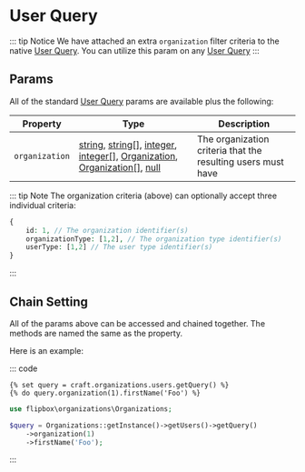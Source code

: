 # User Query

::: tip Notice
We have attached an extra `organization` filter criteria to the native [User Query].  You can utilize this param on any [User Query]
:::

## Params

All of the standard [User Query] params are available plus the following:

| Property              | Type                                  | Description
| --------------------- | ------------------------------------- | ---------------------------------------------------------------------------------
| `organization`        | [string], [string\[\]], [integer], [integer\[\]], [Organization], [Organization\[\]], [null] | The organization criteria that the resulting users must have

::: tip Note
The organization criteria (above) can optionally accept three individual criteria:
```php
{
    id: 1, // The organization identifier(s)
    organizationType: [1,2], // The organization type identifier(s)
    userType: [1,2] // The user type identifier(s)
}
```
:::


## Chain Setting

All of the params above can be accessed and chained together.  The methods are named the same as the property.

Here is an example:

::: code

```twig
{% set query = craft.organizations.users.getQuery() %}
{% do query.organization(1).firstName('Foo') %}
```

```php
use flipbox\organizations\Organizations;

$query = Organizations::getInstance()->getUsers()->getQuery()
    ->organization(1)
    ->firstName('Foo');
```
:::

[integer]: http://www.php.net/language.types.integer
[integer\[\]]: http://www.php.net/language.types.integer
[array]: http://www.php.net/language.types.array
[string]: http://www.php.net/language.types.string
[string\[\]]: http://www.php.net/language.types.string
[null]: http://www.php.net/language.types.null

[Organization]: ../objects/organization.md
[Organization\[\]]: ../objects/organization.md

[User Query]: https://docs.craftcms.com/v3/element-query-params/user-query-params.html "User Query"
